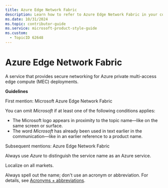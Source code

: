 ```yaml
---
title: Azure Edge Network Fabric
description: Learn how to refer to Azure Edge Network Fabric in your content.
ms.date: 10/31/2024
ms.topic: contributor-guide
ms.service: microsoft-product-style-guide
ms.custom:
  - TopicID 62648
---
```



# Azure Edge Network Fabric

A service that provides secure networking for Azure private multi-access edge compute (MEC) deployments.

**Guidelines**

First mention: Microsoft Azure Edge Network Fabric

You can omit *Microsoft* if at least one of the following conditions applies:

- The Microsoft logo appears in proximity to the topic name—like on the same screen or surface.
- The word *Microsoft* has already been used in text earlier in the communication—like in an earlier reference to a product name.

Subsequent mentions: Azure Edge Network Fabric

Always use *Azure* to distinguish the service name as an Azure service.

Localize on all markets.

Always spell out the name; don't use an acronym or abbreviation. For details, see [Acronyms + abbreviations](~\acronyms-and-abbreviations.md).

  
